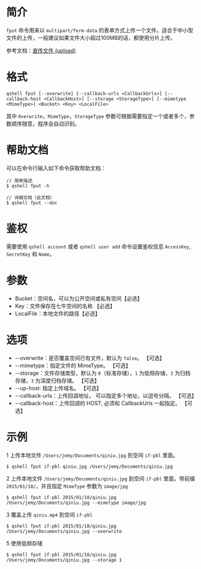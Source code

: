 # 简介
`fput` 命令用来以 `multipart/form-data` 的表单方式上传一个文件。适合于中小型文件的上传，一般建议如果文件大小超过100MB的话，都使用分片上传。

参考文档：[直传文件 (upload)](http://developer.qiniu.com/code/v6/api/kodo-api/up/upload.html)

# 格式
```
qshell fput [--overwrite] [--callback-urls <CallbackUrls>] [--callback-host <CallbackHost>] [--storage <StorageType>] [--mimetype <MimeType>] <Bucket> <Key> <LocalFile>
```

其中 `Overwrite`，`MimeType`，`StorageType` 参数可根据需要指定一个或者多个，参数顺序随意，程序会自动识别。

# 帮助文档
可以在命令行输入如下命令获取帮助文档：
```
// 简单描述
$ qshell fput -h 

// 详细文档（此文档）
$ qshell fput --doc
```

# 鉴权
需要使用 `qshell account` 或者 `qshell user add` 命令设置鉴权信息 `AccessKey`, `SecretKey` 和 `Name`。

# 参数
- Bucket：空间名，可以为公开空间或私有空间【必选】
- Key：文件保存在七牛空间的名称 【必选】
- LocalFile：本地文件的路径【必选】
  
# 选项
- --overwrite：是否覆盖空间已有文件，默认为 `false`。 【可选】
- --mimetype：指定文件的 MimeType。 【可选】
- --storage：文件存储类型，默认为 `0`（标准存储），`1` 为低频存储，`2` 为归档存储，`3` 为深度归档存储。 【可选】
- --up-host: 指定上传域名。 【可选】
- --callback-urls：上传回调地址， 可以指定多个地址，以逗号分隔。 【可选】
- --callback-host：上传回调的 HOST, 必须和 CallbackUrls 一起指定。 【可选】

# 示例
1 上传本地文件 `/Users/jemy/Documents/qiniu.jpg` 到空间 `if-pbl` 里面。
```
$ qshell fput if-pbl qiniu.jpg /Users/jemy/Documents/qiniu.jpg
```

2 上传本地文件 `/Users/jemy/Documents/qiniu.jpg` 到空间 `if-pbl` 里面，带前缀 `2015/01/18/`，并且指定 `MimeType` 参数为 `image/jpg`
```
$ qshell fput if-pbl 2015/01/18/qiniu.jpg /Users/jemy/Documents/qiniu.jpg --mimetype image/jpg
```

3 覆盖上传 `qiniu.mp4` 到空间 `if-pbl`
```
$ qshell fput if-pbl 2015/01/18/qiniu.jpg /Users/jemy/Documents/qiniu.jpg --overwrite
```

5 使用低频存储
```
$ qshell fput if-pbl 2015/01/18/qiniu.jpg /Users/jemy/Documents/qiniu.jpg --storage 1
```
